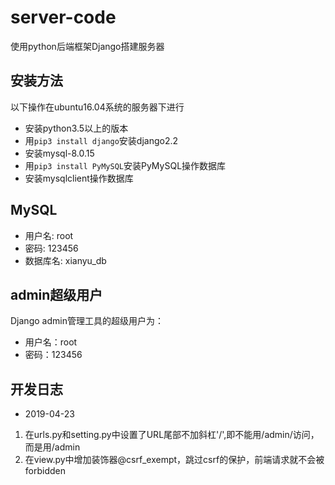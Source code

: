 # server-code
使用python后端框架Django搭建服务器

## 安装方法
以下操作在ubuntu16.04系统的服务器下进行

- 安装python3.5以上的版本
- 用`pip3 install django`安装django2.2
- 安装mysql-8.0.15
- 用`pip3 install PyMySQL`安装PyMySQL操作数据库
- 安装mysqlclient操作数据库

## MySQL

* 用户名: root
* 密码: 123456
* 数据库名: xianyu_db



## admin超级用户
Django admin管理工具的超级用户为：
- 用户名：root
- 密码：123456





## 开发日志
- 2019-04-23

1. 在urls.py和setting.py中设置了URL尾部不加斜杠'/',即不能用/admin/访问，而是用/admin
2. 在view.py中增加装饰器@csrf_exempt，跳过csrf的保护，前端请求就不会被forbidden


